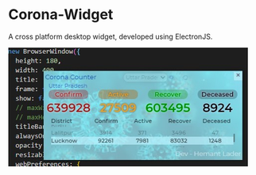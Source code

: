 # Corona-Widget
A cross platform desktop widget, developed using ElectronJS.

![alt text](https://github.com/hemantlader/Corona-Widget/blob/master/screenshot/image.jpg?raw=true)
